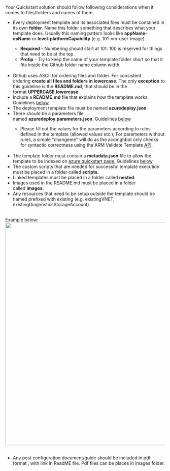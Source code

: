 <br>
<p>Your  Quickstart solution should follow following considerations when it comes to  files/folders and names of them.</p>
<ul>
  <li>Every deployment template  and its associated files must be contained in its own&nbsp;<strong>folder</strong>. Name this folder something that describes  what your template does. Usually this naming pattern looks like&nbsp;<strong>appName-osName</strong>&nbsp;or&nbsp;<strong>level-platformCapability</strong>&nbsp;(e.g. 101-vm-user-image) </li>
  <ul>
    <li><strong>Required</strong>&nbsp;-  Numbering should start at 101. 100 is reserved for things that need to be at  the top.</li>
    <li><strong>Protip</strong>&nbsp;- Try to keep the name of your template folder short so  that it fits inside the Github folder name column width.</li>
  </ul>
  <br><li>Github uses ASCII for  ordering files and folder. For consistent ordering&nbsp;<strong>create all files  and folders in lowercase</strong>. The only&nbsp;<strong>exception</strong>&nbsp;to this guideline is the&nbsp;<strong>README.md</strong>, that should be in the format&nbsp;<strong>UPPERCASE.lowercase</strong>.</li>
  <li>Include a&nbsp;<strong>README.md</strong>&nbsp;file  that explains how the template works. Guidelines <a href="https://github.com/SpektraSystems/Azure-Partner-Quickstarts-Guide/blob/gh-pages/6D.README-document-Checklist.md Target="blank"">below</a> </li>
  <li>The deployment template file must be named&nbsp;<strong>azuredeploy.json</strong>.</li>
  <li>There should be a parameters  file named&nbsp;<strong>azuredeploy.parameters.json</strong>.  Guidelines <a href="https://github.com/SpektraSystems/Azure-Partner-Quickstarts-Guide/blob/gh-pages/6F.Creating-azuredeploy.parameters.json-file.md" Target="blank">below</a> </li>
  <ul>
    <li>Please fill out the values for the parameters  according to rules defined in the template (allowed values etc.), For  parameters without rules, a simple &quot;changeme&quot; will do as the  acomghbot only checks for syntactic correctness using the ARM Validate Template&nbsp;<a href="https://msdn.microsoft.com/en-us/library/azure/dn790547.aspx" Target="blank">API</a>.</li>
  </ul>
  <br><li>The template folder must  contain a&nbsp;<strong>metadata.json</strong>&nbsp;file to allow the template to be  indexed on&nbsp;<a href="https://azure.microsoft.com/en-us/resources/templates/" Target="blank">azure  quickstart page.</a> Guidelines <a href="https://github.com/SpektraSystems/Azure-Partner-Quickstarts-Guide/blob/gh-pages/6E.Metadata.json-file-best-practices.md" Target="blank">below</a> </li>
  <li>The custom scripts that are  needed for successful template execution must be placed in a folder called <strong>scripts</strong>.</li>
  <li>Linked templates must be  placed in a folder called <strong>nested</strong>.</li>
  <li>Images used in the README.md must be placed  in a folder called&nbsp;<strong>images</strong>.</li>
  <li>Any resources that need to be setup outside  the template should be named prefixed with existing (e.g. existingVNET,  existingDiagnosticsStorageAccount).</li>
</ul>
<br>Example  below:
<center><img src="Images/Images/3.png" width="700"/></center>
<ul>
<br><li>Any post configuration document/guide should be included in pdf format , with link in ReadME file. Pdf files can be places in images folder.</li>
</ul>
